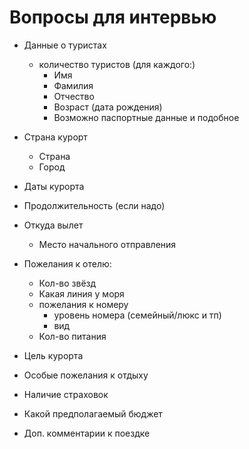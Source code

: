 # Вопросы для интервью

- Данные о туристах
  - количество туристов (для каждого:)
    - Имя
    - Фамилия
    - Отчество
    - Возраст (дата рождения)
    - Возможно паспортные данные и подобное
- Страна курорт
  - Страна
  - Город
- Даты курорта
- Продолжительность (если надо)
- Откуда вылет
  - Место начального отправления
- Пожелания к отелю:
  - Кол-во звёзд
  - Какая линия у моря
  - пожелания к номеру
    - уровень номера (семейный/люкс и тп)
    - вид
  - Кол-во питания
- Цель курорта
- Особые пожелания к отдыху
- Наличие страховок
- Какой предполагаемый бюджет

- Доп. комментарии к поездке
